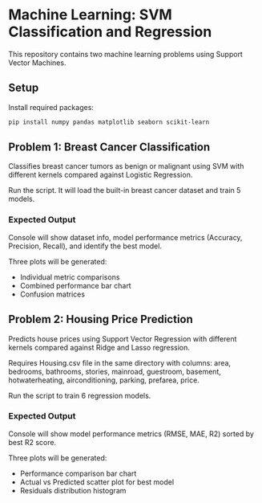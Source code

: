 # Machine Learning: SVM Classification and Regression

This repository contains two machine learning problems using Support Vector Machines.

## Setup

Install required packages:
```bash
pip install numpy pandas matplotlib seaborn scikit-learn
```

## Problem 1: Breast Cancer Classification

Classifies breast cancer tumors as benign or malignant using SVM with different kernels compared against Logistic Regression.

Run the script. It will load the built-in breast cancer dataset and train 5 models.

### Expected Output

Console will show dataset info, model performance metrics (Accuracy, Precision, Recall), and identify the best model.

Three plots will be generated:
- Individual metric comparisons
- Combined performance bar chart
- Confusion matrices

## Problem 2: Housing Price Prediction

Predicts house prices using Support Vector Regression with different kernels compared against Ridge and Lasso regression.

Requires Housing.csv file in the same directory with columns: area, bedrooms, bathrooms, stories, mainroad, guestroom, basement, hotwaterheating, airconditioning, parking, prefarea, price.

Run the script to train 6 regression models.

### Expected Output

Console will show model performance metrics (RMSE, MAE, R2) sorted by best R2 score.

Three plots will be generated:
- Performance comparison bar chart
- Actual vs Predicted scatter plot for best model
- Residuals distribution histogram
